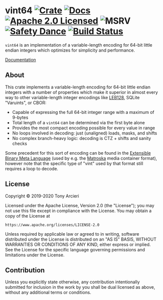 # vint64 [![Crate][crate-image]][crate-link] [![Docs][docs-image]][docs-link] [![Apache 2.0 Licensed][license-image]][license-link] ![MSRV][msrv-image] [![Safety Dance][safety-image]][safety-link] [![Build Status][build-image]][build-link] 

`vint64` is an implementation of a variable-length encoding for 64-bit
little endian integers which optimizes for simplicity and performance.

[Documentation][docs-link]

## About

This crate implements a variable-length encoding for 64-bit little endian
integers with a number of properties which make it superior in almost every
way to other variable-length integer encodings like [LEB128], SQLite "Varuints",
or CBOR:

- Capable of expressing the full 64-bit integer range with a maximum of 9-bytes
- Total length of a `vint64` can be determined via the first byte alone
- Provides the most compact encoding possible for every value in range
- No loops involved in decoding: just (unaligned) loads, masks, and shifts
- No complex branch-heavy logic: decoding is CTZ + shifts and sanity checks

Some precedent for this sort of encoding can be found in the
[Extensible Binary Meta Language] (used by e.g. the [Matroska]
media container format), however note that the specific type of "vint"
used by that format still requires a loop to decode.

## License

Copyright © 2019-2020 Tony Arcieri

Licensed under the Apache License, Version 2.0 (the "License");
you may not use this file except in compliance with the License.
You may obtain a copy of the License at

    https://www.apache.org/licenses/LICENSE-2.0

Unless required by applicable law or agreed to in writing, software
distributed under the License is distributed on an "AS IS" BASIS,
WITHOUT WARRANTIES OR CONDITIONS OF ANY KIND, either express or implied.
See the License for the specific language governing permissions and
limitations under the License.

## Contribution

Unless you explicitly state otherwise, any contribution intentionally
submitted for inclusion in the work by you shall be dual licensed as above,
without any additional terms or conditions.

[//]: # (badges)

[crate-image]: https://img.shields.io/crates/v/vint64.svg
[crate-link]: https://crates.io/crates/vint64
[docs-image]: https://docs.rs/vint64/badge.svg
[docs-link]: https://docs.rs/vint64/
[license-image]: https://img.shields.io/badge/license-Apache2.0-blue.svg
[license-link]: https://github.com/iqlusioninc/veriform/blob/develop/LICENSE
[msrv-image]: https://img.shields.io/badge/rustc-1.39+-blue.svg
[safety-image]: https://img.shields.io/badge/unsafe-forbidden-success.svg
[safety-link]: https://github.com/rust-secure-code/safety-dance/
[build-image]: https://github.com/iqlusioninc/veriform/workflows/Rust/badge.svg?branch=develop&event=push
[build-link]: https://github.com/iqlusioninc/veriform/actions?query=workflow%3ARust

[//]: # (general links)

[LEB128]: https://en.wikipedia.org/wiki/LEB128
[Extensible Binary Meta Language]: https://en.wikipedia.org/wiki/Extensible_Binary_Meta_Language
[Matroska]: https://www.matroska.org/

